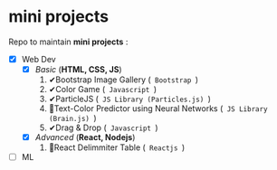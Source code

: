# mini projects
Repo to maintain **mini projects** :
* [x] Web Dev
  * [x] _Basic_ (**HTML, CSS, JS**)
    1. ✔Bootstrap Image Gallery (<code> Bootstrap </code>)
    2. ✔Color Game (<code> Javascript </code>)
    3. ✔ParticleJS (<code> JS Library (Particles.js) </code>)
    4. 🚧Text-Color Predictor using Neural Networks (<code> JS Library (Brain.js) </code>)
    5. ✔Drag & Drop (<code> Javascript </code>)
  * [X] _Advanced_ (**React, Nodejs**)
    1. 🚧React Delimmiter Table (<code> Reactjs </code>)
* [ ] ML
